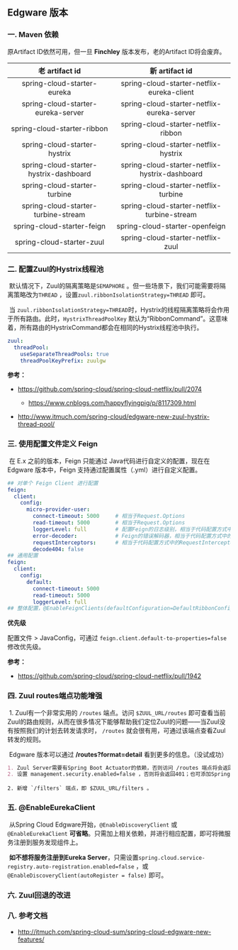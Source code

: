 ## Edgware 版本

### 一. Maven 依赖

原Artifact ID依然可用，但一旦 **Finchley** 版本发布，老的Artifact ID将会废弃。

|             老 artifact id             |                 新 artifact id                 |
| :------------------------------------: | :--------------------------------------------: |
|      spring-cloud-starter-eureka       |   spring-cloud-starter-netflix-eureka-client   |
|   spring-cloud-starter-eureka-server   |   spring-cloud-starter-netflix-eureka-server   |
|      spring-cloud-starter-ribbon       |      spring-cloud-starter-netflix-ribbon       |
|      spring-cloud-starter-hystrix      |      spring-cloud-starter-netflix-hystrix      |
| spring-cloud-starter-hystrix-dashboard | spring-cloud-starter-netflix-hystrix-dashboard |
|      spring-cloud-starter-turbine      |      spring-cloud-starter-netflix-turbine      |
|  spring-cloud-starter-turbine-stream   |  spring-cloud-starter-netflix-turbine-stream   |
|       spring-cloud-starter-feign       |         spring-cloud-starter-openfeign         |
|       spring-cloud-starter-zuul        |       spring-cloud-starter-netflix-zuul        |

###  二. 配置Zuul的Hystrix线程池

​	默认情况下，Zuul的隔离策略是`SEMAPHORE` 。但一些场景下，我们可能需要将隔离策略改为`THREAD` ，设置`zuul.ribbonIsolationStrategy=THREAD` 即可。

​	当 `zuul.ribbonIsolationStrategy=THREAD`时，Hystrix的线程隔离策略将会作用于所有路由。此时，`HystrixThreadPoolKey` 默认为“RibbonCommand”。这意味着，所有路由的HystrixCommand都会在相同的Hystrix线程池中执行。

```yaml
zuul:
  threadPool:
    useSeparateThreadPools: true
    threadPoolKeyPrefix: zuulgw 
```

**参考：**

- https://github.com/spring-cloud/spring-cloud-netflix/pull/2074


	- https://www.cnblogs.com/happyflyingpig/p/8117309.html
- http://www.itmuch.com/spring-cloud/edgware-new-zuul-hystrix-thread-pool/

### 三. 使用配置文件定义 Feign

​	在 E.x 之前的版本，Feign 只能通过 Java代码进行自定义的配置，现在在 Edgware 版本中，Feign 支持通过配置属性（.yml）进行自定义配置。

```yaml
## 对单个 Feign Client 进行配置
feign:
  client:
    config:
      micro-provider-user:
        connect-timeout: 5000     # 相当于Request.Options
        read-timeout: 5000        # 相当于Request.Options
        loggerLevel: full         # 配置Feign的日志级别，相当于代码配置方式中的Logger
        error-decoder: 	          # Feign的错误解码器，相当于代码配置方式中的ErrorDecoder
        requestInterceptors: 	  # 相当于代码配置方式中的RequestInterceptor
        decode404: false
## 通用配置
feign:
  client:
    config:
      default:
        connect-timeout: 5000     
        read-timeout: 5000        
        loggerLevel: full         
## 整体配置，@EnableFeignClients(defaultConfiguration=DefaultRibbonConfig.class)
```

**优先级**

配置文件 > JavaConfig，可通过 `feign.client.default-to-properties=false`  修改优先级。

**参考：**

- https://github.com/spring-cloud/spring-cloud-netflix/pull/1942

### 四. Zuul routes端点功能增强

​	1. Zuul有一个非常实用的 `/routes` 端点。访问 `$ZUUL_URL/routes` 即可查看当前Zuul的路由规则，从而在很多情况下能够帮助我们定位Zuul的问题——当Zuul没有按照我们的计划去转发请求时， `/routes` 就会很有用，可通过该端点查看Zuul转发的规则。

​	Edgware 版本可以通过 **/routes?format=detail** 看到更多的信息。（没试成功）

```markdown
1. Zuul Server需要有Spring Boot Actuator的依赖，否则访问 /routes 端点将会返回404；。
2. 设置 management.security.enabled=false ，否则将会返回401；也可添加Spring Security的依赖，这样可通过账号、密码访问 routes 端点。
```

	2. 新增 `/filters` 端点，即 $ZUUL_URL/filters 。

### 五. @EnableEurekaClient

​	从Spring Cloud Edgware开始，`@EnableDiscoveryClient` 或`@EnableEurekaClient` **可省略**。只需加上相关依赖，并进行相应配置，即可将微服务注册到服务发现组件上。

​	**如不想将服务注册到Eureka Server**，只需设置`spring.cloud.service-registry.auto-registration.enabled=false` ，或`@EnableDiscoveryClient(autoRegister = false)` 即可。

### 六. Zuul回退的改进



### 八. 参考文档

- http://itmuch.com/spring-cloud-sum/spring-cloud-edgware-new-features/
